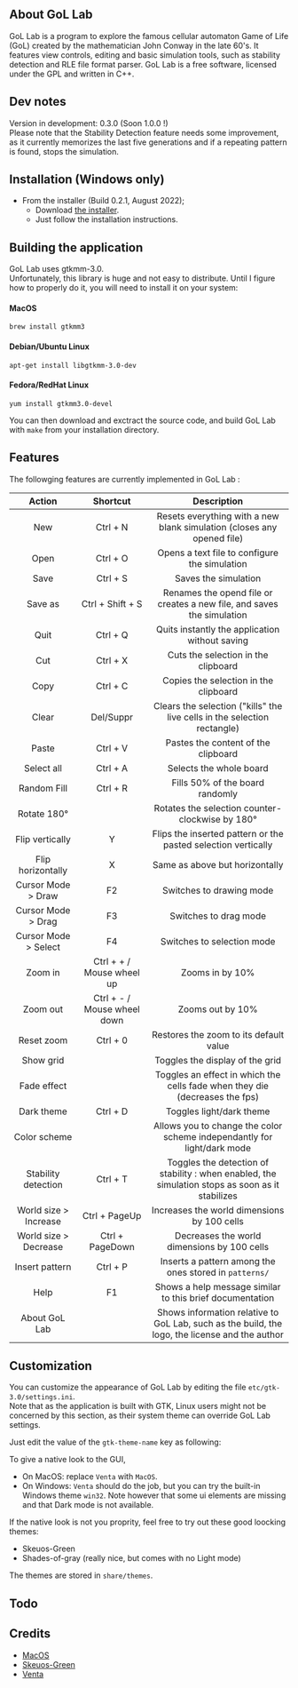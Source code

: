 
## About GoL Lab

GoL Lab is a program to explore the famous cellular automaton Game of Life (GoL) created by the mathematician John Conway in the late 60's. It features view controls, editing and basic simulation tools, such as stability detection and RLE file format parser. GoL Lab is a free software, licensed under the GPL and written in C++.  

## Dev notes

Version in development: 0.3.0 (Soon 1.0.0 !)  
Please note that the Stability Detection feature needs some improvement, as it currently memorizes the last five generations and if a repeating pattern is found, stops the simulation.  

## Installation (Windows only)

* From the installer (Build 0.2.1, August 2022);  
  - Download [the installer](https://github.com/clacassa/GoL-Lab/releases).  
  - Just follow the installation instructions.  

## Building the application

GoL Lab uses gtkmm-3.0.    
Unfortunately, this library is huge and not easy to distribute. Until I figure how to properly do it, you will need to install it on your system:  

#### MacOS  

    brew install gtkmm3  
    
#### Debian/Ubuntu Linux  

    apt-get install libgtkmm-3.0-dev  
    
#### Fedora/RedHat Linux  

    yum install gtkmm3.0-devel  
    
You can then download and exctract the source code, and build GoL Lab with `make` from your installation directory.  

## Features  

The followging features are currently implemented in GoL Lab :  

| Action  | Shortcut | Description |  
|  :--:   |   :--:   |    :--:     |
| New     | Ctrl + N | Resets everything with a new blank simulation (closes any opened file) |  
| Open    | Ctrl + O | Opens a text file to configure the simulation |
| Save    | Ctrl + S | Saves the simulation |
| Save as | Ctrl + Shift + S | Renames the opend file or creates a new file, and saves the simulation |
| Quit    | Ctrl + Q | Quits instantly the application without saving |
| Cut     | Ctrl + X | Cuts the selection in the clipboard |
| Copy    | Ctrl + C | Copies the selection in the clipboard |
| Clear   | Del/Suppr | Clears the selection ("kills" the live cells in the selection rectangle) |
| Paste   | Ctrl + V | Pastes the content of the clipboard |
| Select all | Ctrl + A | Selects the whole board |
| Random Fill | Ctrl + R | Fills 50% of the board randomly |
| Rotate 180° | | Rotates the selection counter-clockwise by 180° |
| Flip vertically | Y | Flips the inserted pattern or the pasted selection vertically |
| Flip horizontally | X | Same as above but horizontally |
| Cursor Mode > Draw | F2 | Switches to drawing mode |
| Cursor Mode > Drag | F3 | Switches to drag mode |
| Cursor Mode > Select | F4 | Switches to selection mode |
| Zoom in | Ctrl + + / Mouse wheel up | Zooms in by 10% |
| Zoom out | Ctrl + - / Mouse wheel down | Zooms out by 10% |
| Reset zoom | Ctrl + 0 | Restores the zoom to its default value |
| Show grid | | Toggles the display of the grid |
| Fade effect | | Toggles an effect in which the cells fade when they die (decreases the fps) |
| Dark theme | Ctrl + D | Toggles light/dark theme |
| Color scheme | | Allows you to change the color scheme independantly for light/dark mode |
| Stability detection | Ctrl + T | Toggles the detection of stability : when enabled, the simulation stops as soon as it stabilizes |
| World size > Increase | Ctrl + PageUp | Increases the world dimensions by 100 cells |
| World size > Decrease | Ctrl + PageDown | Decreases the world dimensions by 100 cells |
| Insert pattern | Ctrl + P | Inserts a pattern among the ones stored in `patterns/` |
| Help | F1 | Shows a help message similar to this brief documentation |
| About GoL Lab | | Shows information relative to GoL Lab, such as the build, the logo, the license and the author |

## Customization

You can customize the appearance of GoL Lab by editing the file `etc/gtk-3.0/settings.ini`.  
Note that as the application is built with GTK, Linux users might not be concerned by this section, as their system theme can override GoL Lab settings.  
  
Just edit the value of the `gtk-theme-name` key as following: 
  
To give a native look to the GUI,  
- On MacOS: replace `Venta` with `MacOS`.  
- On Windows:  `Venta` should do the job, but you can try the built-in Windows theme `win32`. Note however that some ui elements are missing and that Dark mode is not available.   

If the native look is not you proprity, feel free to try out these good loocking themes:  
- Skeuos-Green
- Shades-of-gray  (really nice, but comes with no Light mode)  

The themes are stored in `share/themes`.  

## Todo

## Credits

- [MacOS](https://github.com/B00merang-Project/macOS)  
- [Skeuos-Green](https://github.com/daniruiz/skeuos-gtk)  
- [Venta](https://www.gnome-look.org/p/1386774)  
